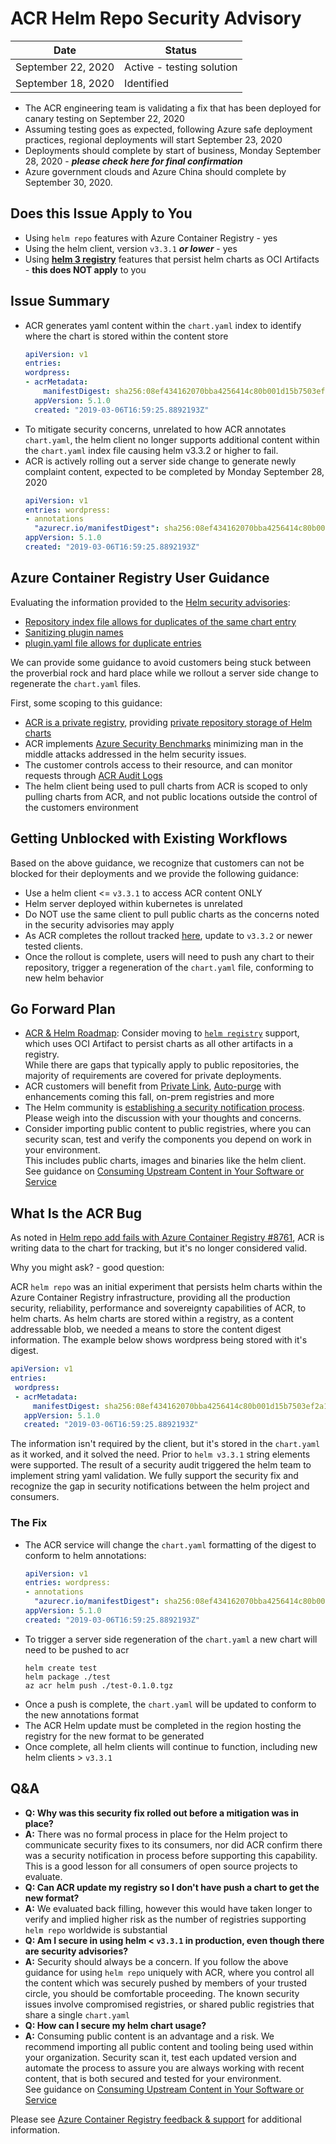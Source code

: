 # ACR Helm Repo Security Advisory

|Date | Status |
|-|-|
| September 22, 2020| Active - testing solution |
| September 18, 2020 | Identified |

- The ACR engineering team is validating a fix that has been deployed for canary testing on September 22, 2020
- Assuming testing goes as expected, following Azure safe deployment practices, regional deployments will start September 23, 2020
- Deployments should complete by start of business, Monday September 28, 2020 - **_please check here for final confirmation_**
- Azure government clouds and Azure China should complete by September 30, 2020.

## Does this Issue Apply to You

- Using `helm repo` features with Azure Container Registry - yes
- Using the helm client, version `v3.3.1` ***or lower*** - yes
- Using **[helm 3 registry](https://helm.sh/docs/topics/registries/)** features that persist helm charts as OCI Artifacts - **this does NOT apply** to you

## Issue Summary

- ACR generates yaml content within the `chart.yaml` index to identify where the chart is stored within the content store
  ```yaml
  apiVersion: v1
  entries:
  wordpress:
  - acrMetadata:
      manifestDigest: sha256:08ef434162070bba4256414c80b001d15b7503ef2a1a4fa1f60bab174f80d4d7
    appVersion: 5.1.0
    created: "2019-03-06T16:59:25.8892193Z"
  ```
- To mitigate security concerns, unrelated to how ACR annotates `chart.yaml`, the helm client no longer supports additional content within the `chart.yaml` index file causing helm v3.3.2 or higher to fail.
- ACR is actively rolling out a server side change to generate newly complaint content, expected to be completed by Monday September 28, 2020
  ```yaml
  apiVersion: v1
  entries: wordpress:
  - annotations
    "azurecr.io/manifestDigest": sha256:08ef434162070bba4256414c80b001d15b7503ef2a1a4fa1f60bab174f80d4d7
  appVersion: 5.1.0
  created: "2019-03-06T16:59:25.8892193Z"
  ```

## Azure Container Registry User Guidance

Evaluating the information provided to the [Helm security advisories](https://github.com/helm/helm/security/advisories):

- [Repository index file allows for duplicates of the same chart entry](https://github.com/helm/helm/security/advisories/GHSA-jm56-5h66-w453)
- [Sanitizing plugin names](https://github.com/helm/helm/security/advisories/GHSA-m54r-vrmv-hw33)
- [plugin.yaml file allows for duplicate entries](https://github.com/helm/helm/security/advisories/GHSA-c52f-pq47-2r9j)

We can provide some guidance to avoid customers being stuck between the proverbial rock and hard place while we rollout a server side change to regenerate the `chart.yaml` files.

First, some scoping to this guidance:

- [ACR is a private registry](https://aka.ms/acr), providing [private repository storage of Helm charts](https://aka.ms/acr/helm-repos)
- ACR implements [Azure Security Benchmarks](https://docs.microsoft.com/en-us/azure/container-registry/security-baseline) minimizing man in the middle attacks addressed in the helm security issues.
- The customer controls access to their resource, and can monitor requests through [ACR Audit Logs](https://aka.ms/acr/audit-logs)
- The helm client being used to pull charts from ACR is scoped to only pulling charts from ACR, and not public locations outside the control of the customers environment

## Getting Unblocked with Existing Workflows

Based on the above guidance, we recognize that customers can not be blocked for their deployments and we provide the following guidance:

- Use a helm client <= `v3.3.1` to access ACR content ONLY
- Helm server deployed within kubernetes is unrelated
- Do NOT use the same client to pull public charts as the concerns noted in the security advisories may apply
- As ACR completes the rollout tracked [here](https://aka.ms/acr/advisories), update to `v3.3.2` or newer tested clients.
- Once the rollout is complete, users will need to push any chart to their repository, trigger a regeneration of the `chart.yaml` file, conforming to new helm behavior

## Go Forward Plan

- [ACR & Helm Roadmap](https://github.com/Azure/acr/blob/main/docs/acr-roadmap.md#acr-helm-ga): Consider moving to [`helm registry`](https://helm.sh/docs/topics/registries/) support, which uses OCI Artifact to persist charts as all other artifacts in a registry.  
While there are gaps that typically apply to public repositories, the majority of requirements are covered for private deployments.
- ACR customers will benefit from [Private Link](https://aka.ms/acr/privatelink), [Auto-purge](https://aka.ms/acr/auto-purge) with enhancements coming this fall, on-prem registries and more
- The Helm community is [establishing a security notification process](https://github.com/helm/community/issues/128). Please weigh into the discussion with your thoughts and concerns.
- Consider importing public content to public registries, where you can security scan, test and verify the components you depend on work in your environment.  
This includes public charts, images and binaries like the helm client.  
See guidance on [Consuming Upstream Content in Your Software or Service](https://stevelasker.blog/2020/09/01/consuming-upstream-content/)

## What Is the ACR Bug

As noted in [Helm repo add fails with Azure Container Registry #8761](https://github.com/helm/helm/issues/8761), ACR is writing data to the chart for tracking, but it's no longer considered valid.

Why you might ask? - good question:

ACR `helm repo` was an initial experiment that persists helm charts within the Azure Container Registry infrastructure, providing all the production security, reliability, performance and sovereignty capabilities of ACR, to helm charts. As helm charts are stored within a registry, as a content addressable blob, we needed a means to store the content digest information. The example below shows wordpress being stored with it's digest.

```yaml
apiVersion: v1
entries:
 wordpress:
 - acrMetadata:
     manifestDigest: sha256:08ef434162070bba4256414c80b001d15b7503ef2a1a4fa1f60bab174f80d4d7
   appVersion: 5.1.0
   created: "2019-03-06T16:59:25.8892193Z"
```

The information isn't required by the client, but it's stored in the `chart.yaml` as it worked, and it solved the need. Prior to `helm v3.3.1` string elements were supported. The result of a security audit triggered the helm team to implement string yaml validation. We fully support the security fix and recognize the gap in security notifications between the helm project and consumers.

### The Fix

- The ACR service will change the `chart.yaml` formatting of the digest to conform to helm annotations:
  ```yaml
  apiVersion: v1
  entries: wordpress:
  - annotations
    "azurecr.io/manifestDigest": sha256:08ef434162070bba4256414c80b001d15b7503ef2a1a4fa1f60bab174f80d4d7
  appVersion: 5.1.0
  created: "2019-03-06T16:59:25.8892193Z"
  ```
- To trigger a server side regeneration of the `chart.yaml` a new chart will need to be pushed to acr
  ```shell
  helm create test
  helm package ./test
  az acr helm push ./test-0.1.0.tgz
  ```
- Once a push is complete, the `chart.yaml` will be updated to conform to the new annotations format
- The ACR Helm update must be completed in the region hosting the registry for the new format to be generated
- Once complete, all helm clients will continue to function, including new helm clients > `v3.3.1`

## Q&A

- **Q: Why was this security fix rolled out before a mitigation was in place?**
- **A:** There was no formal process in place for the Helm project to communicate security fixes to its consumers, nor did ACR confirm there was a security notification in process before supporting this capability. This is a good lesson for all consumers of open source projects to evaluate.
- **Q: Can ACR update my registry so I don't have push a chart to get the new format?**
- **A:** We evaluated back filling, however this would have taken longer to verify and implied higher risk as the number of registries supporting `helm repo` worldwide is substantial
- **Q: Am I secure in using helm < `v3.3.1` in production, even though there are security advisories?**
- **A:** Security should always be a concern. If you follow the above guidance for using `helm repo` uniquely with ACR, where you control all the content which was securely pushed by members of your trusted circle, you should be comfortable proceeding. The known security issues involve compromised registries, or shared public registries that share a single `chart.yaml`
- **Q: How can I secure my helm chart usage?**
- **A:** Consuming public content is an advantage and a risk. We recommend importing all public content and tooling being used within your organization. Security scan it, test each updated version and automate the process to assure you are always working with recent content, that is both secured and tested for your environment.  
See guidance on [Consuming Upstream Content in Your Software or Service](https://stevelasker.blog/2020/09/01/consuming-upstream-content/)

Please see [Azure Container Registry feedback & support](https://aka.ms/acr/links?#providing-feedback) for additional information.

